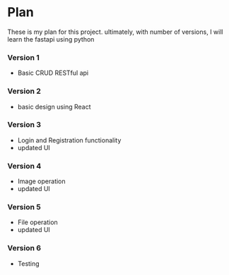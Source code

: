 # Plan

These is my plan for this project. ultimately, with number of versions, I will learn the fastapi using python 

### Version 1
- Basic CRUD RESTful api

### Version 2
- basic design using React

### Version 3 
- Login and Registration functionality
- updated UI

### Version 4
- Image operation
- updated UI

### Version 5
- File operation
- updated UI

### Version 6
- Testing